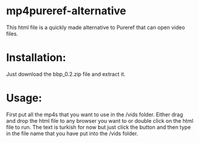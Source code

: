 # mp4pureref-alternative
This html file is a quickly made alternative to Pureref that can open video files.

# Installation:

  Just download the bbp_0.2.zip file and extract it.

# Usage:

  First put all the mp4s that you want to use in the /vids folder.
  Either drag and drop the html file to any browser you want to or double click on the html file to run.
  The text is turkish for now but just click the button and then type in the file name that you have put into the /vids folder.
